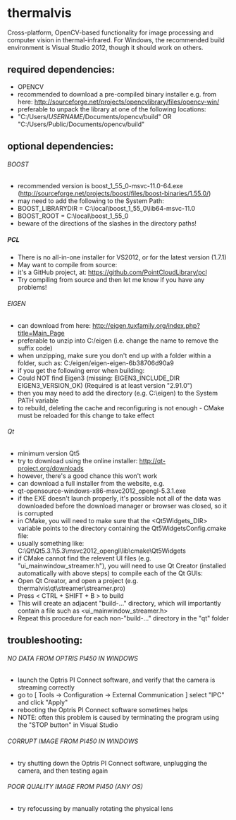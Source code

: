 thermalvis
==========

Cross-platform, OpenCV-based functionality for image processing and computer vision in thermal-infrared.
For Windows, the recommended build environment is Visual Studio 2012, though it should work on others.

required dependencies:
----------------------

* OPENCV
 * recommended to download a pre-compiled binary installer e.g. from here: http://sourceforge.net/projects/opencvlibrary/files/opencv-win/
 * preferable to unpack the library at one of the following locations:
  * "C:/Users/_USERNAME_/Documents/opencv/build" OR "C:/Users/Public/Documents/opencv/build"

optional dependencies:
----------------------

###### BOOST
 * recommended version is boost_1_55_0-msvc-11.0-64.exe (http://sourceforge.net/projects/boost/files/boost-binaries/1.55.0/)
 * may need to add the following to the System Path: 
  * BOOST_LIBRARYDIR = C:\local\boost_1_55_0\lib64-msvc-11.0
  * BOOST_ROOT = C:\local\boost_1_55_0
 * beware of the directions of the slashes in the directory paths!

##### PCL
* There is no all-in-one installer for VS2012, or for the latest version (1.7.1)
* May want to compile from source:
 * it's a GitHub project, at: https://github.com/PointCloudLibrary/pcl
* Try compiling from source and then let me know if you have any problems!

###### EIGEN
* can download from here: http://eigen.tuxfamily.org/index.php?title=Main_Page
* preferable to unzip into C:/eigen (i.e. change the name to remove the suffix code)
 * when unzipping, make sure you don't end up with a folder within a folder, such as: C:/eigen/eigen-eigen-6b38706d90a9
* if you get the following error when building:
 * Could NOT find Eigen3 (missing:  EIGEN3_INCLUDE_DIR EIGEN3_VERSION_OK) (Required is at least version "2.91.0")
* then you may need to add the directory (e.g. C:\eigen) to the System PATH variable
* to rebuild, deleting the cache and reconfiguring is not enough - CMake must be reloaded for this change to take effect
	
###### Qt
* minimum version Qt5
* try to download using the online installer: http://qt-project.org/downloads
 * however, there's a good chance this won't work
* can download a full installer from the website, e.g.
 * qt-opensource-windows-x86-msvc2012_opengl-5.3.1.exe
 * if the EXE doesn't launch properly, it's possible not all of the data was downloaded before the download manager or browser was closed, so it is corrupted
* in CMake, you will need to make sure that the <Qt5Widgets_DIR> variable points to the directory containing the Qt5WidgetsConfig.cmake file:
 * usually something like: C:\Qt\Qt5.3.1\5.3\msvc2012_opengl\lib\cmake\Qt5Widgets
* if CMake cannot find the relevent UI files (e.g. "ui_mainwindow_streamer.h"), you will need to use Qt Creator (installed automatically with above steps) to compile each of the Qt GUIs:
 * Open Qt Creator, and open a project (e.g. thermalvis\qt\streamer\streamer.pro)
 * Press < CTRL + SHIFT + B > to build
 * This will create an adjacent "build-..." directory, which will importantly contain a file such as <ui_mainwindow_streamer.h>
 * Repeat this procedure for each non-"build-..." directory in the "qt" folder
	
troubleshooting:
----------------

###### NO DATA FROM OPTRIS PI450 IN WINDOWS
* launch the Optris PI Connect software, and verify that the camera is streaming correctly
 * go to [ Tools -> Configuration -> External Communication ] select "IPC" and click "Apply"
* rebooting the Optris PI Connect software sometimes helps
* NOTE: often this problem is caused by terminating the program using the "STOP button" in Visual Studio

###### CORRUPT IMAGE FROM PI450 IN WINDOWS
* try shutting down the Optris PI Connect software, unplugging the camera, and then testing again
	
###### POOR QUALITY IMAGE FROM PI450 (ANY OS)
* try refocussing by manually rotating the physical lens
